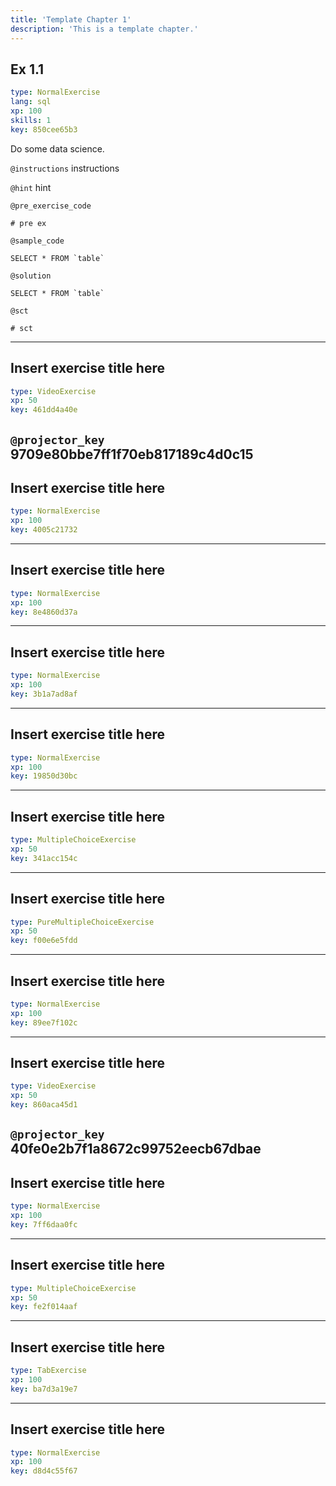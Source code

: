 ```yaml
---
title: 'Template Chapter 1'
description: 'This is a template chapter.'
---
```


## Ex 1.1

```yaml
type: NormalExercise 
lang: sql
xp: 100 
skills: 1
key: 850cee65b3   
```


Do some data science.


`@instructions`
instructions

`@hint`
hint

`@pre_exercise_code`
```{python}
# pre ex
```
`@sample_code`
```{sql}
SELECT * FROM `table`
```
`@solution`
```{sql}
SELECT * FROM `table`
```
`@sct`
```{python}
# sct
```
---

## Insert exercise title here

```yaml
type: VideoExercise 
xp: 50 
key: 461dd4a40e   
```

`@projector_key`
9709e80bbe7ff1f70eb817189c4d0c15
---

## Insert exercise title here

```yaml
type: NormalExercise 
xp: 100 
key: 4005c21732   
```





---

## Insert exercise title here

```yaml
type: NormalExercise 
xp: 100 
key: 8e4860d37a   
```





---

## Insert exercise title here

```yaml
type: NormalExercise 
xp: 100 
key: 3b1a7ad8af   
```





---

## Insert exercise title here

```yaml
type: NormalExercise 
xp: 100 
key: 19850d30bc   
```





---

## Insert exercise title here

```yaml
type: MultipleChoiceExercise 
xp: 50 
key: 341acc154c   
```





---

## Insert exercise title here

```yaml
type: PureMultipleChoiceExercise 
xp: 50 
key: f00e6e5fdd   
```





---

## Insert exercise title here

```yaml
type: NormalExercise 
xp: 100 
key: 89ee7f102c   
```





---

## Insert exercise title here

```yaml
type: VideoExercise 
xp: 50 
key: 860aca45d1   
```

`@projector_key`
40fe0e2b7f1a8672c99752eecb67dbae
---

## Insert exercise title here

```yaml
type: NormalExercise 
xp: 100 
key: 7ff6daa0fc   
```





---

## Insert exercise title here

```yaml
type: MultipleChoiceExercise 
xp: 50 
key: fe2f014aaf   
```





---

## Insert exercise title here

```yaml
type: TabExercise 
xp: 100 
key: ba7d3a19e7   
```





---

## Insert exercise title here

```yaml
type: NormalExercise 
xp: 100 
key: d8d4c55f67   
```




